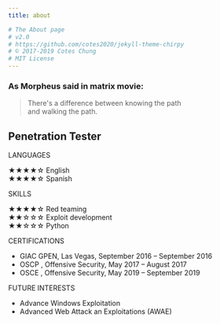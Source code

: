```yaml
---
title: about

# The About page
# v2.0
# https://github.com/cotes2020/jekyll-theme-chirpy
# © 2017-2019 Cotes Chung
# MIT License
---
```



### As Morpheus said in matrix movie:  
>There's a difference between knowing the path  
>and walking the path.


## Penetration Tester

LANGUAGES

  ★★★★☆ English    
  ★★★★☆ Spanish

SKILLS  

  ★★★★☆ Red teaming  
  ★★☆☆☆ Exploit development  
  ★★☆☆☆ Python  
  


CERTIFICATIONS

  * GIAC GPEN, Las Vegas, September 2016 – September 2016
  * OSCP , Offensive Security, May 2017 – August 2017
  * OSCE , Offensive Security, May 2019 – September 2019

FUTURE INTERESTS

  * Advance Windows Exploitation
  * Advanced Web Attack an Exploitations (AWAE)